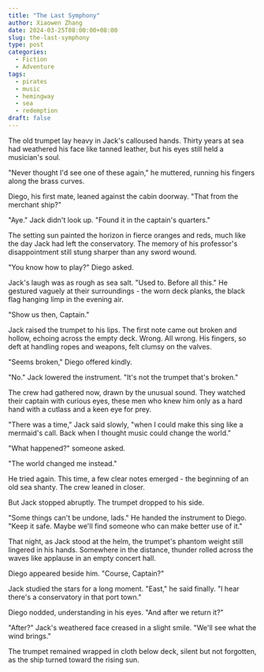 ```yaml
---
title: "The Last Symphony"
author: Xiaowen Zhang
date: 2024-03-25T08:00:00+08:00
slug: the-last-symphony
type: post
categories:
  - Fiction
  - Adventure
tags:
  - pirates
  - music
  - hemingway
  - sea
  - redemption
draft: false
---
```


The old trumpet lay heavy in Jack's calloused hands. Thirty years at sea had weathered his face like tanned leather, but his eyes still held a musician's soul.

"Never thought I'd see one of these again," he muttered, running his fingers along the brass curves.

Diego, his first mate, leaned against the cabin doorway. "That from the merchant ship?"

"Aye." Jack didn't look up. "Found it in the captain's quarters."

The setting sun painted the horizon in fierce oranges and reds, much like the day Jack had left the conservatory. The memory of his professor's disappointment still stung sharper than any sword wound.

"You know how to play?" Diego asked.

Jack's laugh was as rough as sea salt. "Used to. Before all this." He gestured vaguely at their surroundings - the worn deck planks, the black flag hanging limp in the evening air.

"Show us then, Captain."

Jack raised the trumpet to his lips. The first note came out broken and hollow, echoing across the empty deck. Wrong. All wrong. His fingers, so deft at handling ropes and weapons, felt clumsy on the valves.

"Seems broken," Diego offered kindly.

"No." Jack lowered the instrument. "It's not the trumpet that's broken."

The crew had gathered now, drawn by the unusual sound. They watched their captain with curious eyes, these men who knew him only as a hard hand with a cutlass and a keen eye for prey.

"There was a time," Jack said slowly, "when I could make this sing like a mermaid's call. Back when I thought music could change the world."

"What happened?" someone asked.

"The world changed me instead."

He tried again. This time, a few clear notes emerged - the beginning of an old sea shanty. The crew leaned in closer.

But Jack stopped abruptly. The trumpet dropped to his side.

"Some things can't be undone, lads." He handed the instrument to Diego. "Keep it safe. Maybe we'll find someone who can make better use of it."

That night, as Jack stood at the helm, the trumpet's phantom weight still lingered in his hands. Somewhere in the distance, thunder rolled across the waves like applause in an empty concert hall.

Diego appeared beside him. "Course, Captain?"

Jack studied the stars for a long moment. "East," he said finally. "I hear there's a conservatory in that port town."

Diego nodded, understanding in his eyes. "And after we return it?"

"After?" Jack's weathered face creased in a slight smile. "We'll see what the wind brings."

The trumpet remained wrapped in cloth below deck, silent but not forgotten, as the ship turned toward the rising sun.